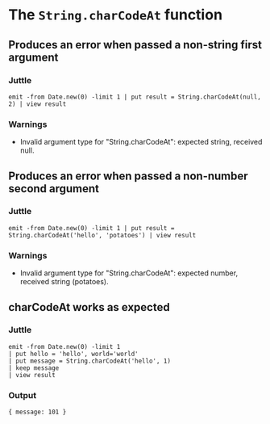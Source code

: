 # The `String.charCodeAt` function

## Produces an error when passed a non-string first argument

### Juttle

    emit -from Date.new(0) -limit 1 | put result = String.charCodeAt(null, 2) | view result

### Warnings

  * Invalid argument type for "String.charCodeAt": expected string, received null.


## Produces an error when passed a non-number second argument

### Juttle

    emit -from Date.new(0) -limit 1 | put result = String.charCodeAt('hello', 'potatoes') | view result

### Warnings

  * Invalid argument type for "String.charCodeAt": expected number, received string (potatoes).

## charCodeAt works as expected

### Juttle

    emit -from Date.new(0) -limit 1
    | put hello = 'hello', world='world'
    | put message = String.charCodeAt('hello', 1)
    | keep message
    | view result

### Output

    { message: 101 }
